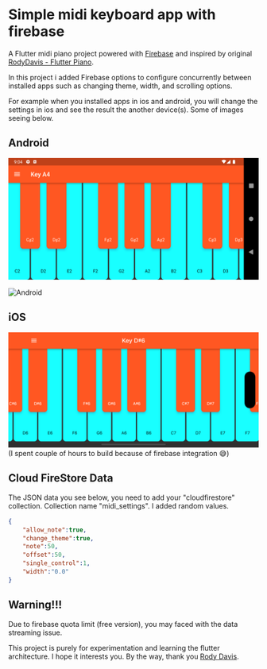 # Simple midi keyboard app with firebase

A Flutter midi piano project powered with [Firebase](https://firebase.google.com/) and inspired by original [RodyDavis - Flutter Piano](https://github.com/rodydavis/flutter_piano/tree/5k).

In this project i added Firebase options to configure concurrently between installed apps such as changing theme, width, and scrolling options.

For example when you installed apps in ios and android, you will change the settings in ios and see the result the another device(s). Some of images seeing below.

## Android
![Android](Screenshots/Screenshot_1.png)

![Android](Screenshots/Screenshot_2.gif)

## iOS
![iOS](Screenshots/Simulator%20Screen%20Shot%20-%20iOS.png) (I spent couple of hours to build because of firebase integration :sweat_smile:)


## Cloud FireStore Data
The JSON data you see below, you need to add your "cloudfirestore" collection. Collection name "midi_settings". I added random values.

```json
{
    "allow_note":true,
    "change_theme":true,
    "note":50,
    "offset":50,
    "single_control":1,
    "width":"0.0"
}
```

## Warning!!!
Due to firebase quota limit (free version), you may faced with the data streaming issue.

This project is purely for experimentation and learning the flutter architecture. I hope it interests you. By the way, thank you [Rody Davis](https://github.com/rodydavis).
